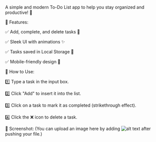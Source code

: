 A simple and modern To-Do List app to help you stay organized and productive! 🚀

🔹 Features:

✅ Add, complete, and delete tasks 📝

✅ Sleek UI with animations ✨

✅ Tasks saved in Local Storage 🔄

✅ Mobile-friendly design 📱

🔹 How to Use:

1️⃣ Type a task in the input box.

2️⃣ Click "Add" to insert it into the list.

3️⃣ Click on a task to mark it as completed (strikethrough effect).

4️⃣ Click the ❌ icon to delete a task.

🔹 Screenshot:
(You can upload an image here by adding ![alt text]() after pushing your file.)
